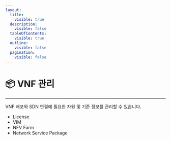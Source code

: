 ```yaml
---
layout:
  title:
    visible: true
  description:
    visible: false
  tableOfContents:
    visible: true
  outline:
    visible: false
  pagination:
    visible: false
---
```


# 📦 VNF 관리

***

VNF 배포와 SDN 연결에 필요한 자원 및 기준 정보를 관리할 수 있습니다.

* License
* VIM
* NFV Farm
* Network Service Package
